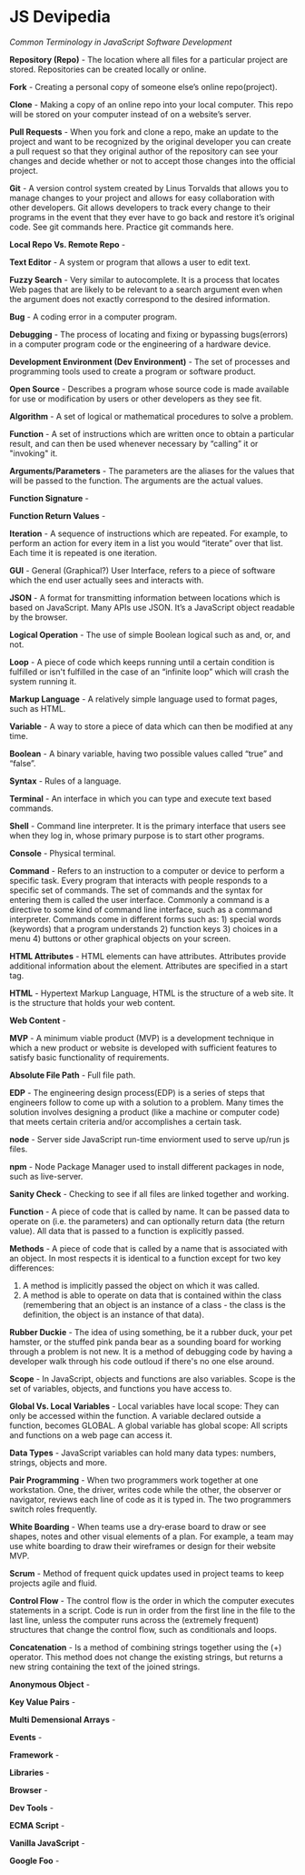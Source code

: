 # JS Devipedia
*Common Terminology in JavaScript Software Development*

**Repository (Repo)** - The location where all files for a particular project are stored. Repositories can be created locally or online.

**Fork** - Creating a personal copy of someone else’s online repo(project).

**Clone** - Making a copy of an online repo into your local computer. This repo will be stored on your computer instead of on a website’s server.

**Pull Requests** - When you fork and clone a repo, make an update to the project and want to be recognized by the original developer you can create a pull request so that they original author of the repository can see your changes and decide whether or not to accept those changes into the official project.

**Git** - A version control system created by Linus Torvalds that allows you to manage changes to your project and allows for easy collaboration with other developers. Git allows developers to track every change to their programs in the event that they ever have to go back and restore it’s original code. See git commands here. Practice git commands here.

**Local Repo Vs. Remote Repo** -

**Text Editor** - A system or program that allows a user to edit text.

**Fuzzy Search** - Very similar to autocomplete. It is a process that locates Web pages that are likely to be relevant to a search argument even when the argument does not exactly correspond to the desired information.

**Bug** - A coding error in a computer program.

**Debugging** - The process of locating and fixing or bypassing bugs(errors) in a computer program code or the engineering of a hardware device.

**Development Environment (Dev Environment)** - The set of processes and programming tools used to create a program or software product.

**Open Source** - Describes a program whose source code is made available for use or modification by users or other developers as they see fit.

**Algorithm** - A set of logical or mathematical procedures to solve a problem.

**Function** - A set of instructions which are written once to obtain a particular result, and can then be used whenever necessary by “calling” it or "invoking" it.

**Arguments/Parameters** - The parameters are the aliases for the values that will be passed to the function. The arguments are the actual values.

**Function Signature** -

**Function Return Values** -

**Iteration** - A sequence of instructions which are repeated. For example, to perform an action for every item in a list you would “iterate” over that list. Each time it is repeated  is one iteration.

**GUI** - General (Graphical?) User Interface, refers to a piece of software which the end user actually sees and interacts with.

**JSON** - A format for transmitting information between locations which is based on JavaScript. Many APIs use JSON. It’s a JavaScript object readable by the browser. 

**Logical Operation** - The use of simple Boolean logical such as and, or, and not. 

**Loop** - A piece of code which keeps running until a certain condition is fulfilled or isn't fulfilled in the case of an “infinite loop” which will crash the system running it.

**Markup Language** - A relatively simple language used to format pages, such as HTML.

**Variable** - A way to store a piece of data which can then be modified at any time.
 
**Boolean** - A binary variable, having two possible values called “true” and “false”.

**Syntax** - Rules of a language.

**Terminal** - An interface in which you can type and execute text based commands.

**Shell** - Command line interpreter. It is the primary interface that users see when they log in, whose primary purpose is to start other programs.

**Console** - Physical terminal.

**Command** - Refers to an instruction to a computer or device to perform a specific task. Every program that interacts with people responds to a specific set of commands. The set of commands and the syntax for entering them is called the user interface. Commonly a command is a directive to some kind of command line interface, such as a command interpreter. Commands come in different forms such as: 1) special words (keywords) that a program understands 2) function keys 3) choices in a menu 4) buttons or other graphical objects on your screen.

**HTML Attributes** - HTML elements can have attributes. Attributes provide additional information about the element. Attributes are specified in a start tag.

**HTML** - Hypertext Markup Language, HTML is the structure of a web site. It is the structure that holds your web content.

**Web Content** - 

**MVP** - A minimum viable product (MVP) is a development technique in which a new product or website is developed with sufficient features to satisfy basic functionality of requirements.

**Absolute File Path** - Full file path.

**EDP** - The engineering design process(EDP) is a series of steps that engineers follow to come up with a solution to a problem. Many times the solution involves designing a product (like a machine or computer code) that meets certain criteria and/or accomplishes a certain task.

**node** - Server side JavaScript run-time enviorment used to serve up/run js files.

**npm** - Node Package Manager used to install different packages in node, such as live-server.

**Sanity Check** - Checking to see if all files are linked together and working.

**Function** - A piece of code that is called by name. It can be passed data to operate on (i.e. the parameters) and can optionally return data (the return value). All data that is passed to a function is explicitly passed.

**Methods** - A piece of code that is called by a name that is associated with an object. In most respects it is identical to a function except for two key differences:
1. A method is implicitly passed the object on which it was called.
2. A method is able to operate on data that is contained within the class (remembering that an object is an instance of a class - the class is the definition, the object is an instance of that data).

**Rubber Duckie** - The idea of using something, be it a rubber duck, your pet hamster, or the stuffed pink panda bear as a sounding board for working through a problem is not new. It is a method of debugging code by having a developer walk through his code outloud if there's no one else around. 

**Scope** - In JavaScript, objects and functions are also variables. Scope is the set of variables, objects, and functions you have access to.

**Global Vs. Local Variables** - Local variables have local scope: They can only be accessed within the function. A variable declared outside a function, becomes GLOBAL. A global variable has global scope: All scripts and functions on a web page can access it. 

**Data Types** - JavaScript variables can hold many data types: numbers, strings, objects and more.

**Pair Programming** -  When two programmers work together at one workstation. One, the driver, writes code while the other, the observer or navigator, reviews each line of code as it is typed in. The two programmers switch roles frequently.

**White Boarding** - When teams use a dry-erase board to draw or see shapes, notes and other visual elements of a plan. For example, a team may use white boarding to draw their wireframes or design for their website MVP.

**Scrum** - Method of frequent quick updates used in project teams to keep projects agile and fluid.

**Control Flow** - The control flow is the order in which the computer executes statements in a script. Code is run in order from the first line in the file to the last line, unless the computer runs across the (extremely frequent) structures that change the control flow, such as conditionals and loops. 

**Concatenation** - Is a method of combining strings together using the (+) operator. This method does not change the existing strings, but returns a new string containing the text of the joined strings.

**Anonymous Object** - 

**Key Value Pairs** -

**Multi Demensional Arrays** -

**Events** -

**Framework** -

**Libraries** -

**Browser** -

**Dev Tools** -

**ECMA Script** -

**Vanilla JavaScript** -

**Google Foo** -
